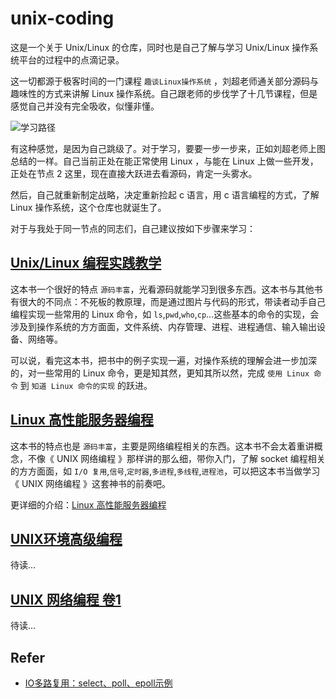 # unix-coding

这是一个关于 Unix/Linux 的仓库，同时也是自己了解与学习 Unix/Linux 操作系统平台的过程中的点滴记录。

这一切都源于极客时间的一门课程 `趣谈Linux操作系统` ，刘超老师通关部分源码与趣味性的方式来讲解 Linux 操作系统。自己跟老师的步伐学了十几节课程，但是感觉自己并没有完全吸收，似懂非懂。

![学习路径](<https://static001.geekbang.org/resource/image/bc/5b/bcf70b988e59522de732bc1b01b45a5b.jpeg>)

有这种感觉，是因为自己跳级了。对于学习，要要一步一步来，正如刘超老师上图总结的一样。自己当前正处在能正常使用 Linux ，与能在 Linux 上做一些开发，正处在节点 2 这里，现在直接大跃进去看源码，肯定一头雾水。

然后，自己就重新制定战略，决定重新捡起 c 语言，用 c 语言编程的方式，了解 Linux 操作系统，这个仓库也就诞生了。

对于与我处于同一节点的同志们，自己建议按如下步骤来学习：

## [Unix/Linux 编程实践教学](https://book.douban.com/subject/1219329/)

这本书一个很好的特点 `源码丰富`，光看源码就能学习到很多东西。这本书与其他书有很大的不同点：不死板的教原理，而是通过图片与代码的形式，带读者动手自己编程实现一些常用的 Linux 命令，如 `ls`,`pwd`,`who`,`cp`...这些基本的命令的实现，会涉及到操作系统的方方面面，文件系统、内存管理、进程、进程通信、输入输出设备、网络等。

可以说，看完这本书，把书中的例子实现一遍，对操作系统的理解会进一步加深的，对一些常用的 Linux 命令，更是知其然，更知其所以然，完成 `使用 Linux 命令` 到 `知道 Linux 命令的实现` 的跃进。

## [Linux 高性能服务器编程](https://book.douban.com/subject/24722611/)

这本书的特点也是 `源码丰富`，主要是网络编程相关的东西。这本书不会太着重讲概念，不像《 UNIX 网络编程 》那样讲的那么细，带你入门，了解 socket 编程相关的方方面面，如 `I/O 复用`,`信号`,`定时器`,`多进程`,`多线程`,`进程池`，可以把这本书当做学习 《 UNIX 网络编程 》这套神书的前奏吧。

更详细的介绍：[Linux 高性能服务器编程](<https://github.com/wuduozhi/unix-coding/wiki/Linux-%E9%AB%98%E6%80%A7%E8%83%BD%E6%9C%8D%E5%8A%A1%E5%99%A8%E7%BC%96%E7%A8%8B>)

## [UNIX环境高级编程](<https://book.douban.com/subject/1788421/>)

待读...

## [UNIX 网络编程 卷1](https://book.douban.com/subject/4859464/)

待读...


## Refer

* [IO多路复用：select、poll、epoll示例](https://blog.csdn.net/lisonglisonglisong/article/details/51328062)
